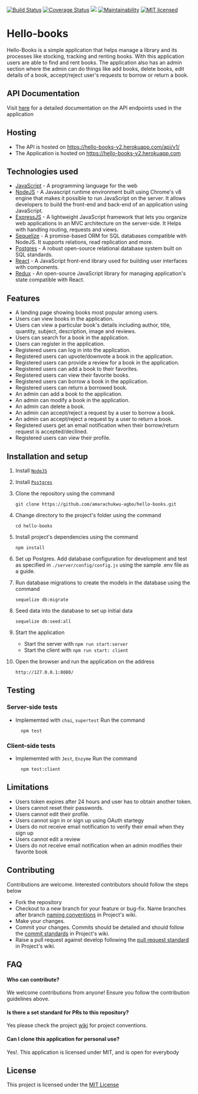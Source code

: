 [![Build Status](https://travis-ci.org/amarachukwu-agbo/hello-books.svg?branch=develop)](https://travis-ci.org/amarachukwu-agbo/hello-books)
[![Coverage Status](http://coveralls.io/repos/github/amarachukwu-agbo/hello-books/badge.svg?branch=develop)](https://coveralls.io/github/amarachukwu-agbo/hello-books?branch=develop)
[![](https://img.shields.io/badge/Protected_by-Hound-a873d1.svg)](https://houndci.com)
[![Maintainability](https://api.codeclimate.com/v1/badges/e82d32cd9204d56c8172/maintainability)](https://codeclimate.com/github/amarachukwu-agbo/hello-books/maintainability)
[![MIT licensed](https://img.shields.io/badge/license-MIT-blue.svg)](https://raw.githubusercontent.com/hyperium/hyper/master/LICENSE)
# Hello-books
Hello-Books is a simple application that helps manage a library and its processes like stocking, tracking and renting books. With this application users are able to find and rent books. The application also has an admin section where the admin can do things like add books, delete books, edit details of a book, accept/reject user's requests to
borrow or return a book.

## API Documentation
Visit [here](https://hello-books-v2.herokuapp.com/docs/#/) for a detailed documentation on the API endpoints used in the application

## Hosting
* The API is hosted on https://hello-books-v2.herokuapp.com/api/v1/
* The Application is hosted on https://hello-books-v2.herokuapp.com

## Technologies used
* [JavaScript](https://www.javascript.com/) - A programming language for the web
* [NodeJS](https://nodejs.org/en/) - A Javascript runtime environment built using Chrome's v8 engine that makes it possible to run JavaScript on the server. It allows developers to build the front-end and back-end of an application using JavaScript.
* [ExpressJS](https://expressjs.com/) - A lightweight JavaScript framework that lets you organize web applications in an MVC architecture on the server-side. It Helps with handling routing, requests and views.
* [Sequelize](http://docs.sequelizejs.com/) - A promise-based ORM for SQL databases compatible with NodeJS. It supports relations, read replication and more.
* [Postgres](https://www.postgresql.org/) - A robust open-source relational database system built on SQL standards.
* [React](https://www.reactjs.org/) - A JavaScript front-end library used for building user interfaces with components.
* [Redux](http://redux.js.org/) - An open-source JavaScript library for managing application's state compatible with React.

## Features
* A landing page showing books most popular among users.
* Users can view books in the application.
* Users can view a particular book's details including author, title, quantity, subject, description, image and reviews.
* Users can search for a book in the application.
* Users can register in the application.
* Registered users can log in into the application.
* Registered users can upvote/downvote a book in the application.
* Registered users can provide a review for a book in the application.
* Registered users can add a book to their favorites.
* Registered users can view their favorite books.
* Registered users can borrow a book in the application.
* Registered users can return a borrowed book.
* An admin can add a book to the application.
* An admin can modify a book in the application.
* An admin can delete a book.
* An admin can accept/reject a request by a user to borrow a book.
* An admin can accept/reject a request by a user to return a book.
* Registered users get an email notification when their borrow/return request is accepted/declined.
* Registered users can view their profile.

## Installation and setup
1. Install [`NodeJS`](https://nodejs.org/en/download/)
2. Install [`Postgres`](https://www.postgresql.org/download/)
3. Clone the repository using the command
    ```
    git clone https://github.com/amarachukwu-agbo/hello-books.git
    ```
4. Change directory to the project's folder using the command
    ```
    cd hello-books
    ```
5. Install project's dependencies using the command
    ```
    npm install
    ```
6. Set up Postgres. Add database configuration for development and test as specified in `./server/config/config.js`        using the sample .env file as a guide.

7. Run database migrations to create the models in the database using the command
    ```
    sequelize db:migrate
    ```
8. Seed data into the database to set up initial data
    ```
    sequelize db:seed:all
    ```
9. Start the application
    * Start the server with ```
    npm run start:server ```
    * Start the client with ```
    npm run start: client ```
10. Open the browser and run the application on the address 
    ```
    http://127.0.0.1:8080/

## Testing
### Server-side tests
- Implememted with `chai`, `supertest`
  Run the command
  ```
    npm test
  ```
### Client-side tests
- Implememted with `Jest`, `Enzyme`
  Run the command
  ```
    npm test:client
  ```

## Limitations
- Users token expires after 24 hours and user has to obtain another token.
- Users cannot reset their passwords.
- Users cannot edit their profile.
- Users cannot sign in or sign up using OAuth startegy
- Users do not receive email notification to verify their email when they sign up
- Users cannot edit a review
- Users do not receive email notification when an admin modifies their favorite book

## Contributing
Contributions are welcome. Interested contributors should follow the steps below
- Fork the repository
- Checkout to a new branch for your feature or bug-fix. Name branches after branch [naming conventions](https://github.com/amarachukwu-agbo/hello-books/wiki/Branch-Naming-Convention) in Project's wiki.
- Make your changes.
- Commit your changes. Commits should be detailed and should follow the 
[commit standards](https://github.com/amarachukwu-agbo/hello-books/wiki/Commit-Message-Conventions) in Project's wiki.
- Raise a pull request against develop following the [pull request standard](https://github.com/amarachukwu-agbo/hello-books/wiki/PR-Conventions) in Project's wiki.

## FAQ
#### Who can contribute?
We welcome contributions from anyone! Ensure you follow the contribution guidelines above.
#### Is there a set standard for PRs to this repository?
Yes please check the project [wiki](https://github.com/amarachukwu-agbo/hello-books/wiki) for project conventions.
#### Can I clone this application for personal use?
Yes!. This application is licensed under MIT, and is open for everybody
## License
This project is licensed under the [MIT License](https://github.com/amarachukwu-agbo/hello-books/blob/develop/LICENSE)